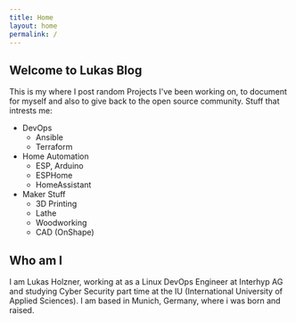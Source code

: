 ```yaml
---
title: Home
layout: home
permalink: /
---
```


## Welcome to Lukas Blog

This is my where I post random Projects  I've been working on, to document for myself and also to give back to the open source community.
Stuff that intrests me:
- DevOps
    - Ansible
    - Terraform
- Home Automation
    - ESP, Arduino
    - ESPHome
    - HomeAssistant
- Maker Stuff
    - 3D Printing
    - Lathe
    - Woodworking
    - CAD (OnShape)

## Who am I

I am Lukas Holzner, working at as a Linux DevOps Engineer at Interhyp AG and studying Cyber Security part time at the IU (International University of Applied Sciences). I am based in Munich, Germany, where i was born and raised.